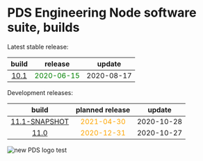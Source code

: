 
PDS Engineering Node software suite, builds
===========================================


Latest stable release:  

|build|release|update|
| :---: | :---: | :---: |
|[10.1](./10.1)|<span style="color:green">2020-06-15</span>|2020-08-17|
  


Development releases:  

|build|planned release|update|
| :---: | :---: | :---: |
|[11.1-SNAPSHOT](./11.1-SNAPSHOT)|<span style="color:orange">2021-04-30</span>|2020-10-28|
|[11.0](./11.0)|<span style="color:orange">2020-12-31</span>|2020-10-27|
  
![new PDS logo test](https://nasa-pds.github.io/pdsen-corral/images/logo.png)
